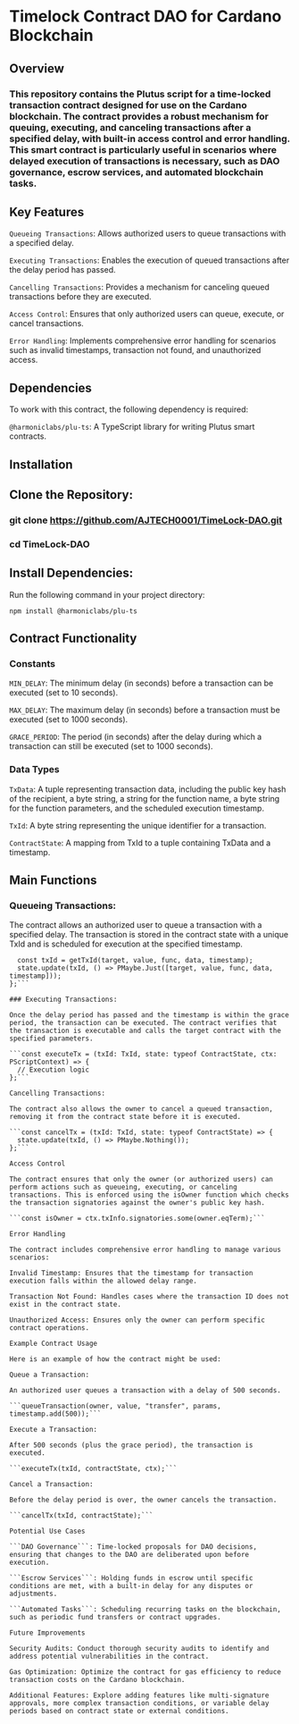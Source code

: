 # Timelock Contract DAO for Cardano Blockchain

## Overview

### This repository contains the Plutus script for a time-locked transaction contract designed for use on the Cardano blockchain. The contract provides a robust mechanism for queuing, executing, and canceling transactions after a specified delay, with built-in access control and error handling. This smart contract is particularly useful in scenarios where delayed execution of transactions is necessary, such as DAO governance, escrow services, and automated blockchain tasks.

## Key Features
```Queueing Transactions```: Allows authorized users to queue transactions with a specified delay.

```Executing Transactions```: Enables the execution of queued transactions after the delay period has passed.

```Cancelling Transactions```: Provides a mechanism for canceling queued transactions before they are executed.

```Access Control```: Ensures that only authorized users can queue, execute, or cancel transactions.

```Error Handling```: Implements comprehensive error handling for scenarios such as invalid timestamps, transaction not found, and unauthorized access.

## Dependencies
To work with this contract, the following dependency is required:

```@harmoniclabs/plu-ts```: A TypeScript library for writing Plutus smart contracts.

## Installation

## Clone the Repository:

### git clone https://github.com/AJTECH0001/TimeLock-DAO.git

### cd TimeLock-DAO

## Install Dependencies:

Run the following command in your project directory:

```npm install @harmoniclabs/plu-ts```

## Contract Functionality
### Constants

```MIN_DELAY```: The minimum delay (in seconds) before a transaction can be executed (set to 10 seconds).

```MAX_DELAY```: The maximum delay (in seconds) before a transaction must be executed (set to 1000 seconds).

```GRACE_PERIOD```: The period (in seconds) after the delay during which a transaction can still be executed (set to 1000 seconds).

### Data Types

```TxData```: A tuple representing transaction data, including the public key hash of the recipient, a byte string, a string for the function name, a byte string for the function parameters, and the scheduled execution timestamp.

```TxId```: A byte string representing the unique identifier for a transaction.

```ContractState```: A mapping from TxId to a tuple containing TxData and a timestamp.

## Main Functions

### Queueing Transactions:

The contract allows an authorized user to queue a transaction with a specified delay. The transaction is stored in the contract state with a unique TxId and is scheduled for execution at the specified timestamp.

```const queueTransaction = (target: PPubKeyHash, value: PInt, func: pString, data: bs, timestamp: PInt) => {
  const txId = getTxId(target, value, func, data, timestamp);
  state.update(txId, () => PMaybe.Just([target, value, func, data, timestamp]));
};```

### Executing Transactions:

Once the delay period has passed and the timestamp is within the grace period, the transaction can be executed. The contract verifies that the transaction is executable and calls the target contract with the specified parameters.

```const executeTx = (txId: TxId, state: typeof ContractState, ctx: PScriptContext) => {
  // Execution logic
};```

Cancelling Transactions:

The contract also allows the owner to cancel a queued transaction, removing it from the contract state before it is executed.

```const cancelTx = (txId: TxId, state: typeof ContractState) => {
  state.update(txId, () => PMaybe.Nothing());
};```

Access Control

The contract ensures that only the owner (or authorized users) can perform actions such as queueing, executing, or canceling transactions. This is enforced using the isOwner function which checks the transaction signatories against the owner's public key hash.

```const isOwner = ctx.txInfo.signatories.some(owner.eqTerm);```

Error Handling

The contract includes comprehensive error handling to manage various scenarios:

Invalid Timestamp: Ensures that the timestamp for transaction execution falls within the allowed delay range.

Transaction Not Found: Handles cases where the transaction ID does not exist in the contract state.

Unauthorized Access: Ensures only the owner can perform specific contract operations.

Example Contract Usage

Here is an example of how the contract might be used:

Queue a Transaction:

An authorized user queues a transaction with a delay of 500 seconds.

```queueTransaction(owner, value, "transfer", params, timestamp.add(500));```

Execute a Transaction:

After 500 seconds (plus the grace period), the transaction is executed.

```executeTx(txId, contractState, ctx);```

Cancel a Transaction:

Before the delay period is over, the owner cancels the transaction.

```cancelTx(txId, contractState);```

Potential Use Cases

```DAO Governance```: Time-locked proposals for DAO decisions, ensuring that changes to the DAO are deliberated upon before execution.

```Escrow Services```: Holding funds in escrow until specific conditions are met, with a built-in delay for any disputes or adjustments.

```Automated Tasks```: Scheduling recurring tasks on the blockchain, such as periodic fund transfers or contract upgrades.

Future Improvements

Security Audits: Conduct thorough security audits to identify and address potential vulnerabilities in the contract.

Gas Optimization: Optimize the contract for gas efficiency to reduce transaction costs on the Cardano blockchain.

Additional Features: Explore adding features like multi-signature approvals, more complex transaction conditions, or variable delay periods based on contract state or external conditions.
